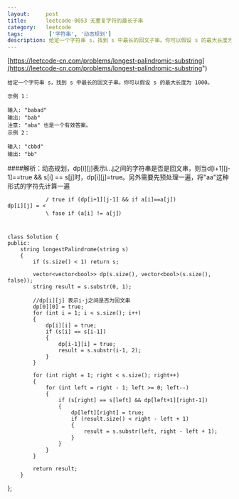 ```yaml
---
layout:     post
title:      leetcode-0053 无重复字符的最长子串
category:   leetcode
tags:        ['字符串', '动态规划']
description: 给定一个字符串 s，找到 s 中最长的回文子串。你可以假设 s 的最大长度为 1000。
---
```


[https://leetcode-cn.com/problems/longest-palindromic-substring](https://leetcode-cn.com/problems/longest-palindromic-substring")

	给定一个字符串 s，找到 s 中最长的回文子串。你可以假设 s 的最大长度为 1000。
	
	示例 1：
	
	输入: "babad"
	输出: "bab"
	注意: "aba" 也是一个有效答案。
	示例 2：
	
	输入: "cbbd"
	输出: "bb"

####解析：动态规划，dp[i][j]表示i...j之间的字符串是否是回文串，则当d[i+1][j-1]==true && s[i] == s[j]时，dp[i][j]=true。另外需要先预处理一遍，将"aa"这种形式的字符先计算一遍

			    / true if (dp[i+1][j-1] && if a[i]==a[j])
	dp[i][j] = <
			    \ fase if (a[i] != a[j]） 
#

	class Solution {
	public:
	    string longestPalindrome(string s)
	    {
	        if (s.size() < 1) return s;
	        
	        vector<vector<bool>> dp(s.size(), vector<bool>(s.size(), false));
	        string result = s.substr(0, 1);
	        
	        //dp[i][j] 表示i-j之间是否为回文串
	        dp[0][0] = true;
	        for (int i = 1; i < s.size(); i++)
	        {
	            dp[i][i] = true;
	            if (s[i] == s[i-1])
	            {
	                dp[i-1][i] = true;
	                result = s.substr(i-1, 2);
	            }
	        }
	        
	        for (int right = 1; right < s.size(); right++)
	        {
	            for (int left = right - 1; left >= 0; left--)
	            {
	                if (s[right] == s[left] && dp[left+1][right-1])
	                {
	                    dp[left][right] = true;
	                    if (result.size() < right - left + 1)
	                    {
	                        result = s.substr(left, right - left + 1);
	                    }
	                }
	            }
	        }
	        
	        return result;
	    }
};